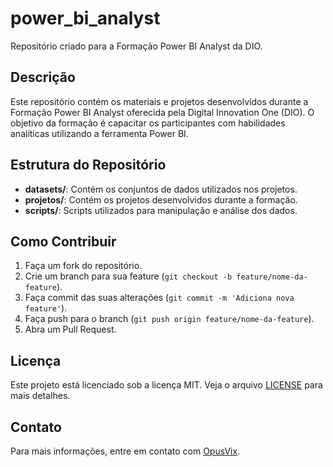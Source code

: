 # power_bi_analyst

Repositório criado para a Formação Power BI Analyst da DIO.

## Descrição

Este repositório contém os materiais e projetos desenvolvidos durante a Formação Power BI Analyst oferecida pela Digital Innovation One (DIO). O objetivo da formação é capacitar os participantes com habilidades analíticas utilizando a ferramenta Power BI.

## Estrutura do Repositório

- **datasets/**: Contém os conjuntos de dados utilizados nos projetos.
- **projetos/**: Contém os projetos desenvolvidos durante a formação.
- **scripts/**: Scripts utilizados para manipulação e análise dos dados.

## Como Contribuir

1. Faça um fork do repositório.
2. Crie um branch para sua feature (`git checkout -b feature/nome-da-feature`).
3. Faça commit das suas alterações (`git commit -m 'Adiciona nova feature'`).
4. Faça push para o branch (`git push origin feature/nome-da-feature`).
5. Abra um Pull Request.

## Licença

Este projeto está licenciado sob a licença MIT. Veja o arquivo [LICENSE](LICENSE) para mais detalhes.

## Contato

Para mais informações, entre em contato com [OpusVix](https://github.com/opusvix).